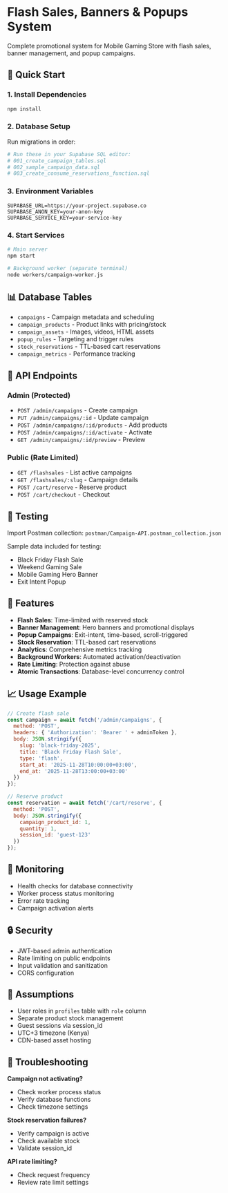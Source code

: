 # Flash Sales, Banners & Popups System

Complete promotional system for Mobile Gaming Store with flash sales, banner management, and popup campaigns.

## 🚀 Quick Start

### 1. Install Dependencies
```bash
npm install
```

### 2. Database Setup
Run migrations in order:
```bash
# Run these in your Supabase SQL editor:
# 001_create_campaign_tables.sql
# 002_sample_campaign_data.sql  
# 003_create_consume_reservations_function.sql
```

### 3. Environment Variables
```env
SUPABASE_URL=https://your-project.supabase.co
SUPABASE_ANON_KEY=your-anon-key
SUPABASE_SERVICE_KEY=your-service-key
```

### 4. Start Services
```bash
# Main server
npm start

# Background worker (separate terminal)
node workers/campaign-worker.js
```

## 📊 Database Tables

- `campaigns` - Campaign metadata and scheduling
- `campaign_products` - Product links with pricing/stock
- `campaign_assets` - Images, videos, HTML assets
- `popup_rules` - Targeting and trigger rules
- `stock_reservations` - TTL-based cart reservations
- `campaign_metrics` - Performance tracking

## 🔌 API Endpoints

### Admin (Protected)
- `POST /admin/campaigns` - Create campaign
- `PUT /admin/campaigns/:id` - Update campaign
- `POST /admin/campaigns/:id/products` - Add products
- `POST /admin/campaigns/:id/activate` - Activate
- `GET /admin/campaigns/:id/preview` - Preview

### Public (Rate Limited)
- `GET /flashsales` - List active campaigns
- `GET /flashsales/:slug` - Campaign details
- `POST /cart/reserve` - Reserve product
- `POST /cart/checkout` - Checkout

## 🧪 Testing

Import Postman collection: `postman/Campaign-API.postman_collection.json`

Sample data included for testing:
- Black Friday Flash Sale
- Weekend Gaming Sale
- Mobile Gaming Hero Banner
- Exit Intent Popup

## 🔧 Features

- **Flash Sales**: Time-limited with reserved stock
- **Banner Management**: Hero banners and promotional displays
- **Popup Campaigns**: Exit-intent, time-based, scroll-triggered
- **Stock Reservation**: TTL-based cart reservations
- **Analytics**: Comprehensive metrics tracking
- **Background Workers**: Automated activation/deactivation
- **Rate Limiting**: Protection against abuse
- **Atomic Transactions**: Database-level concurrency control

## 📈 Usage Example

```javascript
// Create flash sale
const campaign = await fetch('/admin/campaigns', {
  method: 'POST',
  headers: { 'Authorization': 'Bearer ' + adminToken },
  body: JSON.stringify({
    slug: 'black-friday-2025',
    title: 'Black Friday Flash Sale',
    type: 'flash',
    start_at: '2025-11-28T10:00:00+03:00',
    end_at: '2025-11-28T13:00:00+03:00'
  })
});

// Reserve product
const reservation = await fetch('/cart/reserve', {
  method: 'POST',
  body: JSON.stringify({
    campaign_product_id: 1,
    quantity: 1,
    session_id: 'guest-123'
  })
});
```

## 🚨 Monitoring

- Health checks for database connectivity
- Worker process status monitoring
- Error rate tracking
- Campaign activation alerts

## 🔒 Security

- JWT-based admin authentication
- Rate limiting on public endpoints
- Input validation and sanitization
- CORS configuration

## 📝 Assumptions

- User roles in `profiles` table with `role` column
- Separate product stock management
- Guest sessions via session_id
- UTC+3 timezone (Kenya)
- CDN-based asset hosting

## 🐛 Troubleshooting

**Campaign not activating?**
- Check worker process status
- Verify database functions
- Check timezone settings

**Stock reservation failures?**
- Verify campaign is active
- Check available stock
- Validate session_id

**API rate limiting?**
- Check request frequency
- Review rate limit settings

